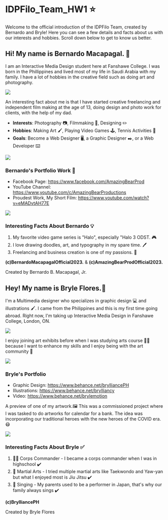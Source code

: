 # IDPFilo_Team_HW1 :star:
Welcome to the official introduction of the IDPFilo Team, created by Bernardo and Bryle! Here you can see a few details and facts about us with our interests and hobbies. Scroll down below to get to know us better.

## Hi! My name is Bernardo Macapagal. :bear:

I am an Interactive Media Design student here at Fanshawe College. I was born in the Phillippines and lived most of my life in Saudi Arabia with my family. I have a lot of hobbies in the creative field such as doing art and photography.



<img src=/images/bernardo_cover_photo.jpg>



An interesting fact about me is that I have started creative freelancing and independent film making at the age of 13, doing design and photo work for clients, with the help of my dad.

- __Interests__: Photography :camera:, Filmmaking :movie_camera:, Designing :pencil2:
- __Hobbies__: Making Art :paintbrush:, Playing Video Games :joystick:, Tennis Activities :tennis:
- __Goals__: Become a Web Designer :desktop_computer:, a Graphic Designer :black_nib:, or a Web Developer :keyboard:



<img src=/images/company_photo.jpg>



### Bernardo's Portfolio Work :notebook:

 - Facebook Page: https://www.facebook.com/AmazingBearProd
 - YouTube Channel: https://www.youtube.com/c/AmazingBearProductions
 - Proudest Work, My Short Film: https://www.youtube.com/watch?v=eMADvtAH77E



<img src=/images/shortfilm_bernardo.jpg>


### Interesting Facts About Bernardo :bulb:

1. My favorite video game series is "Halo", especially "Halo 3 ODST. :video_game:
2. I love drawing doodles, art, and typography in my spare time. :pen:
3. Freelancing and business creation is one of my passions. :office:

__(c)BernardoMacapagalOfficial2023.__ & __(c)AmazingBearProdOfficial2023.__

Created by Bernardo B. Macapagal, Jr.


## Hey! My name is Bryle Flores.:star2:

I'm a Multimedia designer who specializes in graphic design :computer: and illustrations :paintbrush:. I came from the Philippines and this is my first time going abroad. Right now, I'm taking up Interactive Media Design in Fanshawe College, London, ON.

<img src=/images/bryle_photo1.jpg>

I enjoy joining art exhibits before when I was studying arts course :man_student: because I want to enhance my skills and I enjoy being with the art community :busts_in_silhouette:

<img src=/images/bryle_photo2_exhibit.jpg>

### Bryle's Portfolio
- Graphic Design: https://www.behance.net/brylliancePH
- Illustrations: https://www.behance.net/brylliancy
- Video: https://www.behance.net/brylemotion

A preview of one of my artwork.:framed_picture:
 This was a commissioned project where I was tasked to do artworks for calendar for a bank. The idea was incorporating our traditional heroes with the new heroes of the COVID era. :mask: 


<img src=/images/bryle_photo3_sample1.jpg>

### Interesting Facts About Bryle :white_check_mark:
1. :policeman: Corps Commander - I became a corps commander when I was in highschool :heavy_check_mark:
2. :martial_arts_uniform: Martial Arts - I tried multiple martial arts like Taekwondo and Yaw-yan but what I enjoyed most is Jiu Jitsu :heavy_check_mark:
3. :microphone: Singing - My parents used to be a performer in Japan, that's why our family always sings :heavy_check_mark:


__(c)BrylliancePH__

Created by Bryle Flores

